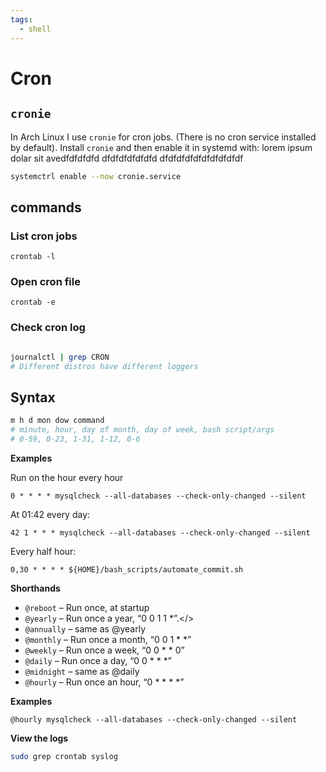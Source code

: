 ```yaml
---
tags:
  - shell
---
```


# Cron

## `cronie`

In Arch Linux I use `cronie` for cron jobs. (There is no cron service installed
by default). Install `cronie` and then enable it in systemd with: lorem ipsum
dolar sit avedfdfdfdfd dfdfdfdfdfdfd dfdfdfdfdfdfdfdfdfdf

```bash
systemctrl enable --now cronie.service
```

## commands

### List cron jobs

```
crontab -l
```

### Open cron file

```
crontab -e
```

### Check cron log

```bash

journalctl | grep CRON
# Different distros have different loggers
```

## Syntax

```bash
m h d mon dow command
# minute, hour, day of month, day of week, bash script/args
# 0-59, 0-23, 1-31, 1-12, 0-6
```

**Examples**

Run on the hour every hour

```
0 * * * * mysqlcheck --all-databases --check-only-changed --silent
```

At 01:42 every day:

```
42 1 * * * mysqlcheck --all-databases --check-only-changed --silent
```

Every half hour:

```
0,30 * * * * ${HOME}/bash_scripts/automate_commit.sh

```

**Shorthands**

- `@reboot` – Run once, at startup
- `@yearly` – Run once a year, “0 0 1 1 \*”.\</>
- `@annually` – same as @yearly
- `@monthly` – Run once a month, “0 0 1 \* \*”
- `@weekly` – Run once a week, “0 0 \* \* 0”
- `@daily` – Run once a day, “0 0 \* \* \*”
- `@midnight` – same as @daily
- `@hourly` – Run once an hour, “0 \* \* \* \*”

**Examples**

```
@hourly mysqlcheck --all-databases --check-only-changed --silent

```

**View the logs**

```bash
sudo grep crontab syslog

```
